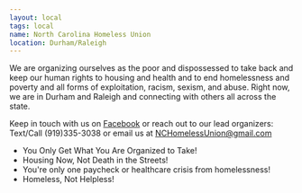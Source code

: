 ```yaml
---
layout: local
tags: local
name: North Carolina Homeless Union
location: Durham/Raleigh
---
```


We are organizing ourselves as the poor and dispossessed to take back and keep our human rights to housing and health and to end homelessness and poverty and all forms of exploitation, racism, sexism, and abuse. Right now, we are in Durham and Raleigh and connecting with others all across the state.

Keep in touch with us on [Facebook](https://www.facebook.com/profile.php?id=61566395250840) or reach out to our lead organizers: Text/Call (919)335-3038 or email us at NCHomelessUnion@gmail.com

* You Only Get What You Are Organized to Take!
* Housing Now, Not Death in the Streets!
* You're only one paycheck or healthcare crisis from homelessness!
* Homeless, Not Helpless!
